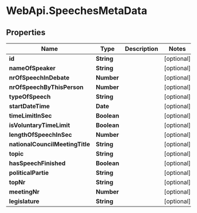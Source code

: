 # WebApi.SpeechesMetaData

## Properties
Name | Type | Description | Notes
------------ | ------------- | ------------- | -------------
**id** | **String** |  | [optional] 
**nameOfSpeaker** | **String** |  | [optional] 
**nrOfSpeechInDebate** | **Number** |  | [optional] 
**nrOfSpeechByThisPerson** | **Number** |  | [optional] 
**typeOfSpeech** | **String** |  | [optional] 
**startDateTime** | **Date** |  | [optional] 
**timeLimitInSec** | **Boolean** |  | [optional] 
**isVoluntaryTimeLimit** | **Boolean** |  | [optional] 
**lengthOfSpeechInSec** | **Number** |  | [optional] 
**nationalCouncilMeetingTitle** | **String** |  | [optional] 
**topic** | **String** |  | [optional] 
**hasSpeechFinished** | **Boolean** |  | [optional] 
**politicalPartie** | **String** |  | [optional] 
**topNr** | **String** |  | [optional] 
**meetingNr** | **Number** |  | [optional] 
**legislature** | **String** |  | [optional] 
